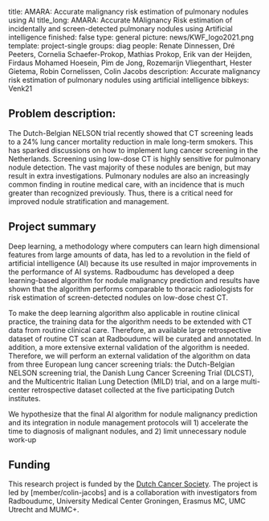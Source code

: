 title: AMARA: Accurate malignancy risk estimation of pulmonary nodules using AI
title_long: AMARA: Accurate MAlignancy Risk estimation of incidentally and screen-detected pulmonary nodules using Artificial intelligence
finished: false
type: general
picture: news/KWF_logo2021.png
template: project-single
groups: diag
people: Renate Dinnessen, Dré Peeters, Cornelia Schaefer-Prokop, Mathias Prokop, Erik van der Heijden, Firdaus Mohamed Hoesein,  Pim de Jong, Rozemarijn Vliegenthart, Hester Gietema, Robin Cornelissen, Colin Jacobs
description: Accurate malignancy risk estimation of pulmonary nodules using artificial intelligence
bibkeys: Venk21

## Problem description:
The Dutch-Belgian NELSON trial recently showed that CT screening leads to a 24% lung cancer mortality reduction in male long-term smokers. This has sparked discussions on how to implement lung cancer screening in the Netherlands. Screening using low-dose CT is highly sensitive for pulmonary nodule detection. The vast majority of these nodules are benign, but may result in extra investigations. Pulmonary nodules are also an increasingly common finding in routine medical care, with an incidence that is much greater than recognized previously. Thus, there is a critical need for improved nodule stratification and management.

## Project summary
Deep learning, a methodology where computers can learn high dimensional features from large amounts of data, has led to a revolution in the field of artificial intelligence (AI) because its use resulted in major improvements in the performance of AI systems. Radboudumc has developed a deep learning-based algorithm for nodule malignancy prediction and results have shown that the algorithm performs comparable to thoracic radiologists for risk estimation of screen-detected nodules on low-dose chest CT.

To make the deep learning algorithm also applicable in routine clinical practice, the training data for the algorithm needs to be extended with CT data from routine clinical care. Therefore, an available large retrospective dataset of routine CT scan at Radboudumc will be curated and annotated. In addition, a more extensive external validation of the algorithm is needed. Therefore, we will perform an external validation of the algorithm on data from three European lung cancer screening trials: the Dutch-Belgian NELSON screening trial, the Danish Lung Cancer Screening Trial (DLCST), and the Multicentric Italian Lung Detection (MILD) trial, and on a large multi-center retrospective dataset collected at the five participating Dutch institutes.

We hypothesize that the final AI algorithm for nodule malignancy prediction and its integration in nodule management protocols will 1) accelerate the time to diagnosis of malignant nodules, and 2) limit unnecessary nodule work-up

## Funding
This research project is funded by the [Dutch Cancer Society](https://www.kwf.nl/en/english). The project is led by [member/colin-jacobs] and is a collaboration with investigators from Radboudumc, University Medical Center Groningen, Erasmus MC, UMC Utrecht and MUMC+.
